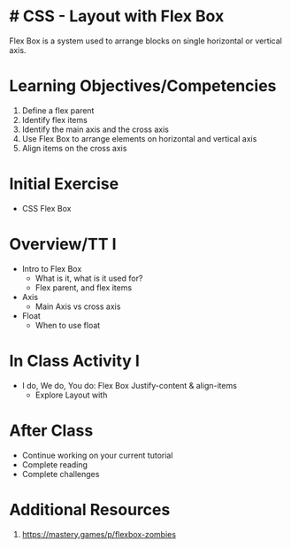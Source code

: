 # # CSS - Layout with Flex Box
Flex Box is a system used to arrange blocks on single horizontal or vertical axis.

# Learning Objectives/Competencies
1. Define a flex parent
2. Identify flex items
3. Identify the main axis and the cross axis
4. Use Flex Box to arrange elements on horizontal and vertical axis
5. Align items on the cross axis

# Initial Exercise
- CSS Flex Box

# Overview/TT I
- Intro to Flex Box
    - What is it, what is it used for?
    - Flex parent, and flex items
- Axis
    - Main Axis vs cross axis
- Float
    - When to use float

# In Class Activity I
- I do, We do, You do: Flex Box Justify-content & align-items
    - Explore Layout with

# After Class
- Continue working on your current tutorial
- Complete reading
- Complete challenges

# Additional Resources
1. https://mastery.games/p/flexbox-zombies
